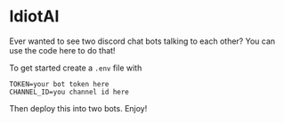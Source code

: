 # IdiotAI

Ever wanted to see two discord chat bots talking to each other? You can use the code here to do that!

To get started create a `.env` file with
```
TOKEN=your bot token here
CHANNEL_ID=you channel id here
```

Then deploy this into two bots. Enjoy!
